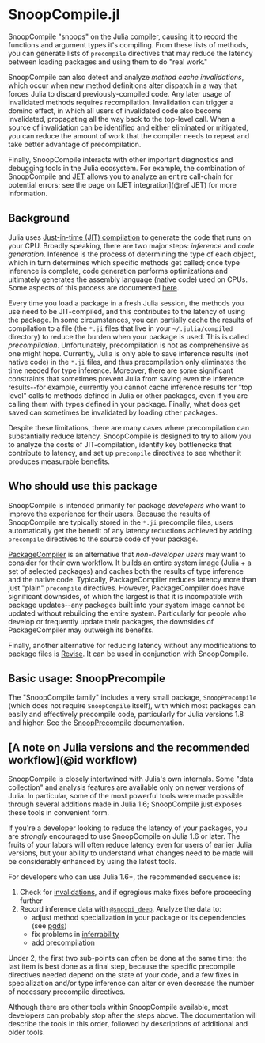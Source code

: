 # SnoopCompile.jl

SnoopCompile "snoops" on the Julia compiler, causing it to record the
functions and argument types it's compiling.  From these lists of methods,
you can generate lists of `precompile` directives that may reduce the latency between
loading packages and using them to do "real work."

SnoopCompile can also detect and analyze *method cache invalidations*,
which occur when new method definitions alter dispatch in a way that forces Julia to discard previously-compiled code.
Any later usage of invalidated methods requires recompilation.
Invalidation can trigger a domino effect, in which all users of invalidated code also become invalidated, propagating all the way back to the top-level call.
When a source of invalidation can be identified and either eliminated or mitigated,
you can reduce the amount of work that the compiler needs to repeat and take better advantage of precompilation.

Finally, SnoopCompile interacts with other important diagnostics and debugging tools in the Julia ecosystem.
For example, the combination of SnoopCompile and [JET](https://github.com/aviatesk/JET.jl) allows you to analyze an entire call-chain for
potential errors; see the page on [JET integration](@ref JET) for more information.

## Background

Julia uses
[Just-in-time (JIT) compilation](https://en.wikipedia.org/wiki/Just-in-time_compilation) to
generate the code that runs on your CPU.
Broadly speaking, there are two major steps: *inference* and *code generation*.
Inference is the process of determining the type of each object, which in turn
determines which specific methods get called; once type inference is complete,
code generation performs optimizations and ultimately generates the assembly
language (native code) used on CPUs.
Some aspects of this process are documented [here](https://docs.julialang.org/en/v1/devdocs/eval/).

Every time you load a package in a fresh Julia session, the methods you use
need to be JIT-compiled, and this contributes to the latency of using the package.
In some circumstances, you can partially cache the results of compilation to a file
(the `*.ji` files that live in your `~/.julia/compiled` directory) to reduce the burden
when your package is used.
This is called *precompilation*.
Unfortunately, precompilation is not as comprehensive as one might hope.
Currently, Julia is only able to save inference results (not native code) in the
`*.ji` files, and thus precompilation only eliminates the time needed for type inference.
Moreover, there are some significant constraints that sometimes prevent Julia from
saving even the inference results--for example, currently you cannot cache inference results
for "top level" calls to methods defined in Julia or other packages, even if you are calling them
with types defined in your package.
Finally, what does get saved can sometimes be invalidated by loading other packages.

Despite these limitations, there are many cases where precompilation can substantially reduce
latency.
SnoopCompile is designed to try to allow you to analyze the costs of JIT-compilation, identify
key bottlenecks that contribute to latency, and set up `precompile` directives to see whether
it produces measurable benefits.

## Who should use this package

SnoopCompile is intended primarily for package *developers* who want to improve the
experience for their users.
Because the results of SnoopCompile are typically stored in the `*.ji` precompile files,
users automatically get the benefit of any latency reductions achieved by adding
`precompile` directives to the source code of your package.

[PackageCompiler](https://github.com/JuliaLang/PackageCompiler.jl) is an alternative
that *non-developer users* may want to consider for their own workflow.
It builds an entire system image (Julia + a set of selected packages) and caches both the
results of type inference and the native code.
Typically, PackageCompiler reduces latency more than just "plain" `precompile` directives.
However, PackageCompiler does have significant downsides, of which the largest is that
it is incompatible with package updates--any packages built into your system image
cannot be updated without rebuilding the entire system.
Particularly for people who develop or frequently update their packages, the downsides of
PackageCompiler may outweigh its benefits.

Finally, another alternative for reducing latency without any modifications
to package files is [Revise](https://github.com/timholy/Revise.jl).
It can be used in conjunction with SnoopCompile.

## Basic usage: SnoopPrecompile

The "SnoopCompile family" includes a very small package, `SnoopPrecompile` (which does not require `SnoopCompile` itself),
with which most packages can easily and effectively precompile code, particularly for Julia versions 1.8 and higher.
See the [SnoopPrecompile](@ref) documentation.

## [A note on Julia versions and the recommended workflow](@id workflow)

SnoopCompile is closely intertwined with Julia's own internals.
Some "data collection" and analysis features are available only on newer versions of Julia.
In particular, some of the most powerful tools were made possible through several additions made in Julia 1.6;
SnoopCompile just exposes these tools in convenient form.

If you're a developer looking to reduce the latency of your packages, you are *strongly*
encouraged to use SnoopCompile on Julia 1.6 or later. The fruits of your labors will often
reduce latency even for users of earlier Julia versions, but your ability to understand
what changes need to be made will be considerably enhanced by using the latest tools.

For developers who can use Julia 1.6+, the recommended sequence is:

1. Check for [invalidations](@ref), and if egregious make fixes before proceeding further
2. Record inference data with [`@snoopi_deep`](@ref). Analyze the data to:
    + adjust method specialization in your package or its dependencies (see [pgds](@ref))
    + fix problems in [inferrability](@ref)
    + add [precompilation](@ref)

Under 2, the first two sub-points can often be done at the same time; the last item is best done as a final step, because the specific
precompile directives needed depend on the state of your code, and a few fixes in specialization
and/or type inference can alter or even decrease the number of necessary precompile directives.

Although there are other tools within SnoopCompile available, most developers can probably stop after the steps above.
The documentation will describe the tools in this order, followed by descriptions of additional and older tools.
